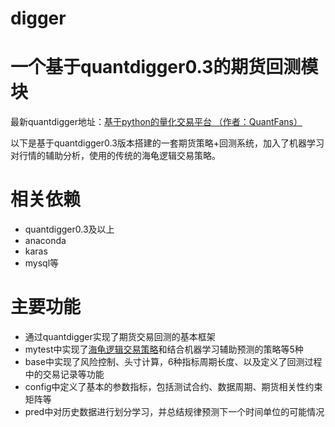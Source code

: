 
# digger
# 一个基于quantdigger0.3的期货回测模块

最新quantdigger地址：[基于python的量化交易平台 （作者：QuantFans）](https://github.com/QuantFans/quantdigger)

以下是基于quantdigger0.3版本搭建的一套期货策略+回测系统，加入了机器学习对行情的辅助分析，使用的传统的海龟逻辑交易策略。

# 相关依赖
* quantdigger0.3及以上
* anaconda
* karas
* mysql等

# 主要功能
* 通过quantdigger实现了期货交易回测的基本框架
* mytest中实现了[海龟逻辑交易策略](https://baike.baidu.com/item/%E6%B5%B7%E9%BE%9F%E4%BA%A4%E6%98%93%E6%B3%95%E5%88%99/10565764?fr=aladdin "")和结合机器学习辅助预测的策略等5种
* base中实现了风险控制、头寸计算，6种指标周期长度、以及定义了回测过程中的交易记录等功能
* config中定义了基本的参数指标，包括测试合约、数据周期、期货相关性约束矩阵等
* pred中对历史数据进行划分学习，并总结规律预测下一个时间单位的可能情况
